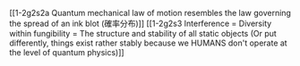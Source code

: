 [[1-2g2s2a Quantum mechanical law of motion resembles the law governing the spread of an ink blot (確率分布)]]
[[1-2g2s3 Interference = Diversity within fungibility = The structure and stability of all static objects (Or put differently, things exist rather stably because we HUMANS don't operate at the level of quantum physics)]]
